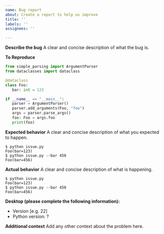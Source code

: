 ```yaml
---
name: Bug report
about: Create a report to help us improve
title: ''
labels: ''
assignees: ''

---
```


**Describe the bug**
A clear and concise description of what the bug is.

**To Reproduce**
```python
from simple_parsing import ArgumentParser
from dataclasses import dataclass

@dataclass
class Foo:
   bar: int = 123

if __name__ == "__main__":
   parser = ArgumentParser()
   parser.add_arguments(Foo, "foo")
   args = parser.parse_args()
   foo: Foo = args.foo
   print(foo)
```

**Expected behavior**
A clear and concise description of what you expected to happen.

```console
$ python issue.py
Foo(bar=123)
$ python issue.py --bar 456
Foo(bar=456)
```

**Actual behavior**
A clear and concise description of what is happening.

```console
$ python issue.py
Foo(bar=123)
$ python issue.py --bar 456
Foo(bar=456)
```

**Desktop (please complete the following information):**
 - Version [e.g. 22]
 - Python version: ?

**Additional context**
Add any other context about the problem here.
